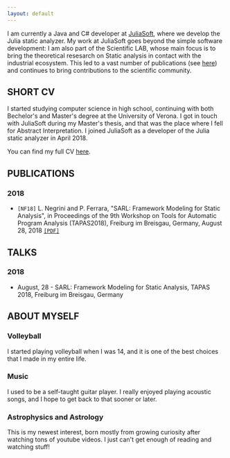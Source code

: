 ```yaml
---
layout: default
---
```


I am currently a Java and C# developer at [JuliaSoft](https://juliasoft.com/), where we develop the Julia static analyzer. 
My work at JuliaSoft goes beyond the simple software development: I am also part of the Scientific LAB, whose main focus is to bring the theoretical 
resesarch on Static analysis in contact with the industrial ecosystem. This led to a vast number of publications (see [here](https://juliasoft.com/resources/publications/))
and continues to bring contributions to the scientific community.

## <a name="cv"></a>SHORT CV

I started studying computer science in high school, continuing with both Bechelor's and Master's degree at the University of Verona. I got in touch with JuliaSoft during my Master's thesis, and that was the place where I fell for Abstract Interpretation. 
I joined JuliaSoft as a developer of the Julia static analyzer in April 2018.

You can find my full CV [here](cv.pdf).

## <a name="publications"></a>PUBLICATIONS

### 2018
* `[NF18]` L. Negrini and P. Ferrara, "SARL: Framework Modeling for Static Analysis", in Proceedings of the 9th Workshop on Tools for Automatic Program Analysis (TAPAS2018), Freiburg im Breisgau, Germany, August 28, 2018 [`[PDF]`](papers/TAPAS18.pdf)

## <a name="talks"></a>TALKS

### 2018
* August, 28 - SARL: Framework Modeling for Static Analysis, TAPAS 2018, Freiburg im Breisgau, Germany

## <a name="myself"></a>ABOUT MYSELF

### Volleyball

I started playing volleyball when I was 14, and it is one of the best choices that I made in my entire life. 

### Music

I used to be a self-taught guitar player. I really enjoyed playing acoustic songs, and I hope to get back to that sooner or later.

### Astrophysics and Astrology

This is my newest interest, born mostly from growing curiosity after watching tons of youtube videos. I just can't get enough of reading and watching stuff!